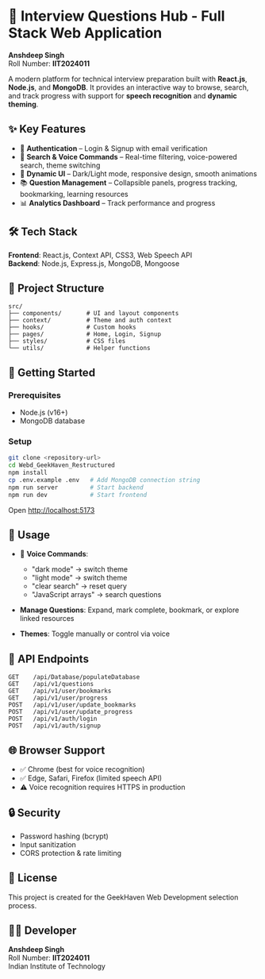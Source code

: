 # 🚀 Interview Questions Hub - Full Stack Web Application  

**Anshdeep Singh**  
Roll Number: **IIT2024011**  

A modern platform for technical interview preparation built with **React.js**, **Node.js**, and **MongoDB**. It provides an interactive way to browse, search, and track progress with support for **speech recognition** and **dynamic theming**.  

## ✨ Key Features  

- 🔐 **Authentication** – Login & Signup with email verification  
- 🔎 **Search & Voice Commands** – Real-time filtering, voice-powered search, theme switching  
- 🎨 **Dynamic UI** – Dark/Light mode, responsive design, smooth animations  
- 📚 **Question Management** – Collapsible panels, progress tracking, bookmarking, learning resources  
- 📊 **Analytics Dashboard** – Track performance and progress  

## 🛠️ Tech Stack  

**Frontend**: React.js, Context API, CSS3, Web Speech API  
**Backend**: Node.js, Express.js, MongoDB, Mongoose  

## 📁 Project Structure  

```
src/
├── components/       # UI and layout components
├── context/          # Theme and auth context
├── hooks/            # Custom hooks
├── pages/            # Home, Login, Signup
├── styles/           # CSS files
└── utils/            # Helper functions
```  

## 🚀 Getting Started  

### Prerequisites  
- Node.js (v16+)  
- MongoDB database  

### Setup  

```bash
git clone <repository-url>
cd Webd_GeekHaven_Restructured
npm install
cp .env.example .env   # Add MongoDB connection string
npm run server         # Start backend
npm run dev            # Start frontend
```

Open [http://localhost:5173](http://localhost:5173)  

## 🎯 Usage  

- 🎤 **Voice Commands**:  
  - "dark mode" → switch theme  
  - "light mode" → switch theme  
  - "clear search" → reset query  
  - "JavaScript arrays" → search questions  

- **Manage Questions**: Expand, mark complete, bookmark, or explore linked resources  
- **Themes**: Toggle manually or control via voice  

## 🔧 API Endpoints  

```
GET    /api/Database/populateDatabase
GET    /api/v1/questions
GET    /api/v1/user/bookmarks
GET    /api/v1/user/progress
POST   /api/v1/user/update_bookmarks
POST   /api/v1/user/update_progress
POST   /api/v1/auth/login
POST   /api/v1/auth/signup
```  

## 🌐 Browser Support  

- ✅ Chrome (best for voice recognition)  
- ✅ Edge, Safari, Firefox (limited speech API)  
- ⚠️ Voice recognition requires HTTPS in production  

## 🔒 Security  

- Password hashing (bcrypt)  
- Input sanitization  
- CORS protection & rate limiting  

## 📄 License  

This project is created for the GeekHaven Web Development selection process.  

## 👨‍💻 Developer  

**Anshdeep Singh**  
Roll Number: **IIT2024011**  
Indian Institute of Technology  
